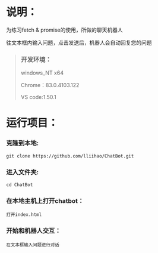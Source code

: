 # 说明：

 为练习fetch & promise的使用，所做的聊天机器人
 
往文本框内输入问题，点击发送后，机器人会自动回复您的问题
> 
> ### 开发环境：
>  
>  windows_NT x64 
>  
>  Chrome：83.0.4103.122
>  
>  
>  VS code:1.50.1

# 运行项目：

### 克隆到本地:	
	
	git clone https://github.com/lliihao/ChatBot.git

### 进入文件夹:	
	
	cd ChatBot


### 在本地主机上打开chatbot：

	打开index.html


### 开始和机器人交互：
	在文本框输入问题进行对话


